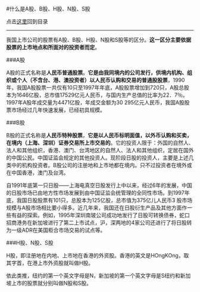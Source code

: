 #什么是A股、B股、H股、N股、S股

点击[这里](http://www.xumenger.com/finance-knowledge-20160203/)回到目录

---

我国上市公司的股票有A股、B股、H股、N股和S股等的区分。**这一区分主要依据股票的上市地点和所面对的投资者而定**。

###A股

A股的正式名称是**人民币普通股票**。**它是由我同境内的公司发行，供境内机构、组织或个人（不含台、港、澳投资者）以人民币认购和交易的普通股股票**，1990年，我国A股股票一共仅有10只至1997年年底，A股股票增加到720只，A股总股本为1646亿股，总市值17529亿元人民币，与国内生产总值的比率为22．7％。1997年A股年成交量为4471亿股，年成交金额为30 295亿元人民币，我国A股股票市场经过几年快速发展，已经初具规模。

###B股

B股的正式名称是**人民币特种股票**，**它是以人民币标明面值，以外币认购和买卖，在境内（上海、深圳）证券交易所上市交易的**。它的投资人限于：外国的自然人、法人和其他组织，香港、澳门、台湾地区的自然人、法人和其他组织，定居在国外的中国公民。中国证监会规定的其他投资人。现阶段日股的投资人，主要是上述几类中的机构投资者。B股公司的注册地和上市地都在境内。只不过投资者在境外或在中国香港，澳门及台湾。

自1991年底第一只日股――上海电真空日股发行上中以来，经过6年的发展，中国的日股市场已由地方性市场发展到由中国证监会统管理的全同性市场。到1997年底，我国日股股票有101只，总股本为125亿股，总市值为375亿儿人民币3 股市场规模与A股市场相比要小得多。近几年来，我国还在日股衍生产品及其他方面作一些有益的探索。例如，1995年深圳南玻公司成功地发行了日股可转换债券，蛇口招商港务在新加坡进行了第二上市试点，沪，深两地的4家公司还进行了将日股转为一级ADR在美国柜合市场交易的试点等。

###H股、N股、S股

H股，即注册地在内地、上市地在香港的外资股。香港的英文是HOngKOng，取其字首，在港上市外资股就叫做H股。

依此类推，纽约的第一个英文字母是N，新加坡的第一个英文字母是S纽约和新加坡上市的股票就分别叫做N股和S股。
